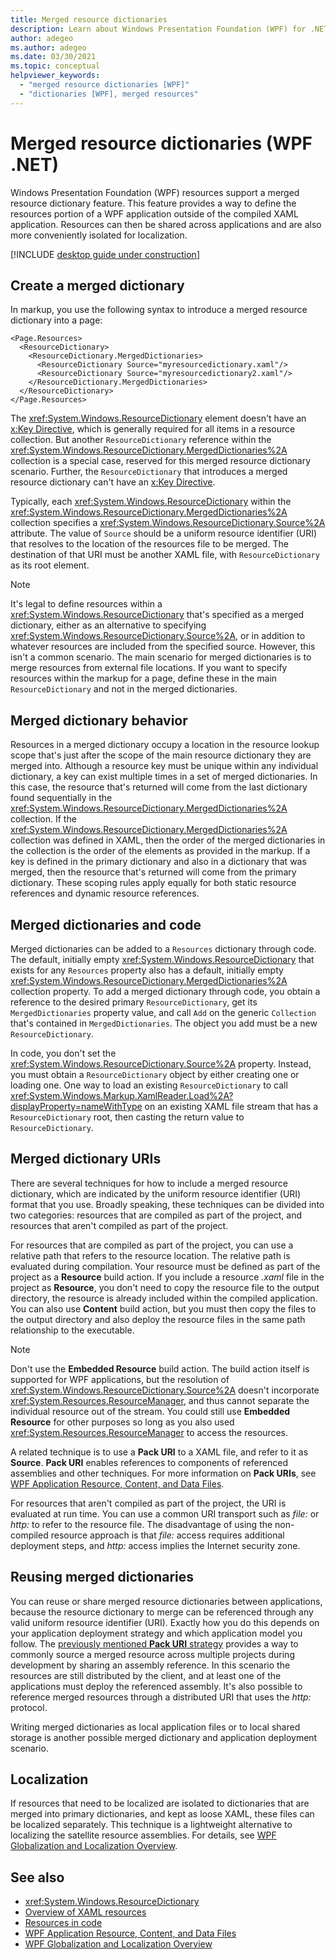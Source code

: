 ```yaml
---
title: Merged resource dictionaries
description: Learn about Windows Presentation Foundation (WPF) for .NET merged resource dictionaries. Define and reference XAML resources outside of a compiled WPF application.
author: adegeo
ms.author: adegeo
ms.date: 03/30/2021
ms.topic: conceptual
helpviewer_keywords: 
  - "merged resource dictionaries [WPF]"
  - "dictionaries [WPF], merged resources"
---
```


# Merged resource dictionaries (WPF .NET)

Windows Presentation Foundation (WPF) resources support a merged resource dictionary feature. This feature provides a way to define the resources portion of a WPF application outside of the compiled XAML application. Resources can then be shared across applications and are also more conveniently isolated for localization.

[!INCLUDE [desktop guide under construction](../../includes/desktop-guide-preview-note.md)]

## Create a merged dictionary

In markup, you use the following syntax to introduce a merged resource dictionary into a page:

```xaml
<Page.Resources>
  <ResourceDictionary>
    <ResourceDictionary.MergedDictionaries>
      <ResourceDictionary Source="myresourcedictionary.xaml"/>
      <ResourceDictionary Source="myresourcedictionary2.xaml"/>
    </ResourceDictionary.MergedDictionaries>
  </ResourceDictionary>
</Page.Resources>
```

The <xref:System.Windows.ResourceDictionary> element doesn't have an [x:Key Directive](../../../xaml-services/xkey-directive.md), which is generally required for all items in a resource collection. But another `ResourceDictionary` reference within the <xref:System.Windows.ResourceDictionary.MergedDictionaries%2A> collection is a special case, reserved for this merged resource dictionary scenario. Further, the `ResourceDictionary` that introduces a merged resource dictionary can't have an [x:Key Directive](../../../xaml-services/xkey-directive.md).

Typically, each <xref:System.Windows.ResourceDictionary> within the <xref:System.Windows.ResourceDictionary.MergedDictionaries%2A> collection specifies a <xref:System.Windows.ResourceDictionary.Source%2A> attribute. The value of `Source` should be a uniform resource identifier (URI) that resolves to the location of the resources file to be merged. The destination of that URI must be another XAML file, with `ResourceDictionary` as its root element.

> [!NOTE]
> It's legal to define resources within a <xref:System.Windows.ResourceDictionary> that's specified as a merged dictionary, either as an alternative to specifying <xref:System.Windows.ResourceDictionary.Source%2A>, or in addition to whatever resources are included from the specified source. However, this isn't a common scenario. The main scenario for merged dictionaries is to merge resources from external file locations. If you want to specify resources within the markup for a page, define these in the main `ResourceDictionary` and not in the merged dictionaries.

## Merged dictionary behavior

Resources in a merged dictionary occupy a location in the resource lookup scope that's just after the scope of the main resource dictionary they are merged into. Although a resource key must be unique within any individual dictionary, a key can exist multiple times in a set of merged dictionaries. In this case, the resource that's returned will come from the last dictionary found sequentially in the <xref:System.Windows.ResourceDictionary.MergedDictionaries%2A> collection. If the <xref:System.Windows.ResourceDictionary.MergedDictionaries%2A> collection was defined in XAML, then the order of the merged dictionaries in the collection is the order of the elements as provided in the markup. If a key is defined in the primary dictionary and also in a dictionary that was merged, then the resource that's returned will come from the primary dictionary. These scoping rules apply equally for both static resource references and dynamic resource references.

## Merged dictionaries and code

Merged dictionaries can be added to a `Resources` dictionary through code. The default, initially empty <xref:System.Windows.ResourceDictionary> that exists for any `Resources` property also has a default, initially empty <xref:System.Windows.ResourceDictionary.MergedDictionaries%2A> collection property. To add a merged dictionary through code, you obtain a reference to the desired primary `ResourceDictionary`, get its `MergedDictionaries` property value, and call `Add` on the generic `Collection` that's contained in `MergedDictionaries`. The object you add must be a new `ResourceDictionary`.

In code, you don't set the <xref:System.Windows.ResourceDictionary.Source%2A> property. Instead, you must obtain a `ResourceDictionary` object by either creating one or loading one. One way to load an existing `ResourceDictionary` to call <xref:System.Windows.Markup.XamlReader.Load%2A?displayProperty=nameWithType> on an existing XAML file stream that has a `ResourceDictionary` root, then casting the return value to `ResourceDictionary`.

## Merged dictionary URIs

There are several techniques for how to include a merged resource dictionary, which are indicated by the uniform resource identifier (URI) format that you use. Broadly speaking, these techniques can be divided into two categories: resources that are compiled as part of the project, and resources that aren't compiled as part of the project.

For resources that are compiled as part of the project, you can use a relative path that refers to the resource location. The relative path is evaluated during compilation. Your resource must be defined as part of the project as a **Resource** build action. If you include a resource _.xaml_ file in the project as **Resource**, you don't need to copy the resource file to the output directory, the resource is already included within the compiled application. You can also use **Content** build action, but you must then copy the files to the output directory and also deploy the resource files in the same path relationship to the executable.

> [!NOTE]
> Don't use the **Embedded Resource** build action. The build action itself is supported for WPF applications, but the resolution of <xref:System.Windows.ResourceDictionary.Source%2A> doesn't incorporate <xref:System.Resources.ResourceManager>, and thus cannot separate the individual resource out of the stream. You could still use **Embedded Resource** for other purposes so long as you also used <xref:System.Resources.ResourceManager> to access the resources.

<a name="packuri"></a>

A related technique is to use a **Pack URI** to a XAML file, and refer to it as **Source**. **Pack URI** enables references to components of referenced assemblies and other techniques. For more information on **Pack URIs**, see [WPF Application Resource, Content, and Data Files](../../../framework/wpf/app-development/wpf-application-resource-content-and-data-files.md).

For resources that aren't compiled as part of the project, the URI is evaluated at run time. You can use a common URI transport such as _file:_ or _http:_ to refer to the resource file. The disadvantage of using the non-compiled resource approach is that _file:_ access requires additional deployment steps, and _http:_ access implies the Internet security zone.

## Reusing merged dictionaries

You can reuse or share merged resource dictionaries between applications, because the resource dictionary to merge can be referenced through any valid uniform resource identifier (URI). Exactly how you do this depends on your application deployment strategy and which application model you follow. The [previously mentioned **Pack URI** strategy](#packuri) provides a way to commonly source a merged resource across multiple projects during development by sharing an assembly reference. In this scenario the resources are still distributed by the client, and at least one of the applications must deploy the referenced assembly. It's also possible to reference merged resources through a distributed URI that uses the _http:_ protocol.

Writing merged dictionaries as local application files or to local shared storage is another possible merged dictionary and application deployment scenario.

## Localization

If resources that need to be localized are isolated to dictionaries that are merged into primary dictionaries, and kept as loose XAML, these files can be localized separately. This technique is a lightweight alternative to localizing the satellite resource assemblies. For details, see [WPF Globalization and Localization Overview](../../../framework/wpf/advanced/wpf-globalization-and-localization-overview.md).

## See also

- <xref:System.Windows.ResourceDictionary>
- [Overview of XAML resources](xaml-resources-overview.md)
- [Resources in code](xaml-resources-and-code.md)
- [WPF Application Resource, Content, and Data Files](../../../framework/wpf/app-development/wpf-application-resource-content-and-data-files.md)
- [WPF Globalization and Localization Overview](../../../framework/wpf/advanced/wpf-globalization-and-localization-overview.md)
